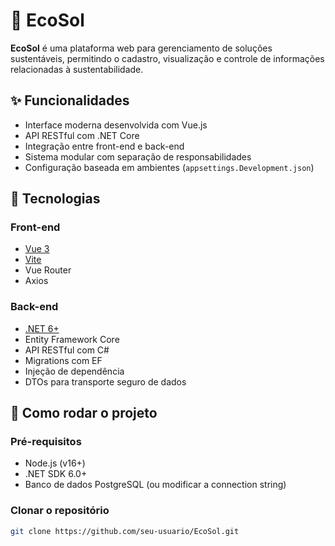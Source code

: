 # 🌱 EcoSol

**EcoSol** é uma plataforma web para gerenciamento de soluções sustentáveis, permitindo o cadastro, visualização e controle de informações relacionadas à sustentabilidade.

## ✨ Funcionalidades

- Interface moderna desenvolvida com Vue.js
- API RESTful com .NET Core
- Integração entre front-end e back-end
- Sistema modular com separação de responsabilidades
- Configuração baseada em ambientes (`appsettings.Development.json`)

## 🧩 Tecnologias

### Front-end
- [Vue 3](https://vuejs.org/)
- [Vite](https://vitejs.dev/)
- Vue Router
- Axios

### Back-end
- [.NET 6+](https://dotnet.microsoft.com/)
- Entity Framework Core
- API RESTful com C#
- Migrations com EF
- Injeção de dependência
- DTOs para transporte seguro de dados

## 🚀 Como rodar o projeto

### Pré-requisitos
- Node.js (v16+)
- .NET SDK 6.0+
- Banco de dados PostgreSQL (ou modificar a connection string)

### Clonar o repositório
```bash
git clone https://github.com/seu-usuario/EcoSol.git
